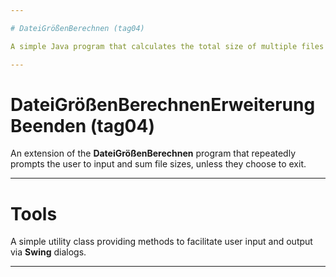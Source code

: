 ```yaml
---

# DateiGrößenBerechnen (tag04)

A simple Java program that calculates the total size of multiple files in KB, MB, and GB. It leverages methods from a custom `Tools` utility class to gather user input and display results.

---
```


# DateiGrößenBerechnenErweiterungBeenden (tag04)

An extension of the **DateiGrößenBerechnen** program that repeatedly prompts the user to input and sum file sizes, unless they choose to exit.

---

# Tools

A simple utility class providing methods to facilitate user input and output via **Swing** dialogs.

---
